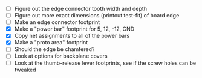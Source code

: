  - [ ] Figure out the edge connector tooth width and depth
 - [ ] Figure out more exact dimensions (printout test-fit) of board edge
 - [ ] Make an edge connector footprint
 - [x] Make a "power bar" footprint for 5, 12, -12, GND
 - [x] Copy net assignments to all of the power bars
 - [x] Make a "proto area" footprint
 - [ ] Should the edge be chamfered?
 - [ ] Look at options for backplane covers
 - [ ] Look at the thumb-release lever footprints, see if the screw holes can be tweaked
